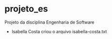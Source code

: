 # projeto\_es

Projeto da disciplina Engenharia de Software


- Isabella Costa criou o arquivo isabella-costa.txt



